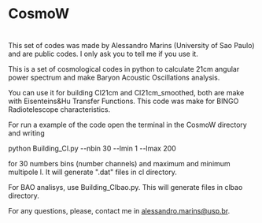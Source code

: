 # CosmoW
# 
This set of codes was made by Alessandro Marins (University of Sao Paulo) and are public codes. I only ask you to tell me if you use it.


This is a set of cosmological codes in python to calculate 21cm angular power spectrum and make  Baryon Acoustic Oscillations analysis.

You can use it for building Cl21cm and Cl21cm_smoothed, both are make with Eisenteins&Hu Transfer Functions. This code was make for BINGO Radiotelescope characteristics.

For run a example of the code open the terminal in the CosmoW directory and writing

python Building_Cl.py --nbin 30 --lmin 1 --lmax 200

for 30 numbers bins (number channels) and maximum and minimum multipole l.
It will generate ".dat" files in cl directory.

For BAO analisys, use Building_Clbao.py. This will generate files in clbao directory.

For any questions, please, contact me in alessandro.marins@usp.br.
